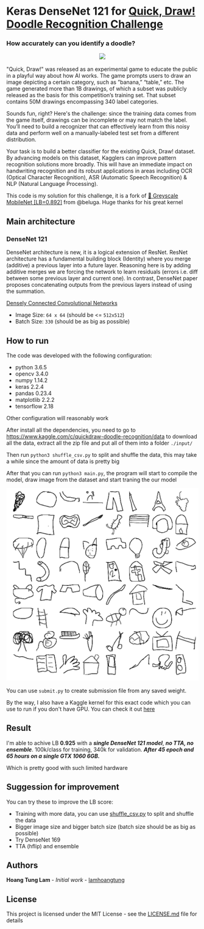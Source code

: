 # Keras DenseNet 121 for [Quick, Draw! Doodle Recognition Challenge](https://www.kaggle.com/c/quickdraw-doodle-recognition)

### How accurately can you identify a doodle?
<p align="center"> 
<img src="https://storage.googleapis.com/kaggle-media/competitions/quickdraw/what-does-a-bee-look-like-1.png">
</p>

"Quick, Draw!" was released as an experimental game to educate the public in a playful way about how AI works. The game prompts users to draw an image depicting a certain category, such as ”banana,” “table,” etc. The game generated more than 1B drawings, of which a subset was publicly released as the basis for this competition’s training set. That subset contains 50M drawings encompassing 340 label categories.

Sounds fun, right? Here's the challenge: since the training data comes from the game itself, drawings can be incomplete or may not match the label. You’ll need to build a recognizer that can effectively learn from this noisy data and perform well on a manually-labeled test set from a different distribution.

Your task is to build a better classifier for the existing Quick, Draw! dataset. By advancing models on this dataset, Kagglers can improve pattern recognition solutions more broadly. This will have an immediate impact on handwriting recognition and its robust applications in areas including OCR (Optical Character Recognition), ASR (Automatic Speech Recognition) & NLP (Natural Language Processing).

This code is my solution for this challenge, it is a fork of [🐘 Greyscale MobileNet [LB=0.892]](https://www.kaggle.com/gaborfodor/greyscale-mobilenet-lb-0-892) from @beluga. Huge thanks for his great kernel

## Main architecture
### DenseNet 121
DenseNet architecture is new, it is a logical extension of ResNet. ResNet architecture has a fundamental building block (Identity)
where you merge (additive) a previous layer into a future layer. Reasoning here is by adding additive merges we are forcing the network 
to learn residuals (errors i.e. diff between some previous layer and current one). In contrast, DenseNet paper proposes concatenating 
outputs from the previous layers instead of using the summation.

[Densely Connected Convolutional Networks](https://arxiv.org/abs/1608.06993)

- Image Size: `64 x 64` (should be <= `512x512`)
- Batch Size: `330` (should be as big as possible)


## How to run
The code was developed with the following configuration:
* python 3.6.5
* opencv 3.4.0
* numpy 1.14.2
* keras 2.2.4
* pandas 0.23.4
* matplotlib 2.2.2
* tensorflow 2.18

Other configuration will reasonably work

After install all the dependencies, you need to go to https://www.kaggle.com/c/quickdraw-doodle-recognition/data to download all the data, extract all the zip file and put all of them into a folder `./input/`

Then run `python3 shuffle_csv.py` to split and shuffle the data, this may take a while since the amount of data is pretty big

After that you can run `python3 main.py`, the program will start to compile the model, draw image from the dataset and start traning the our model

![sample data](./gs.png)

You can use `submit.py` to create submission file from any saved weight.

By the way, I also have a Kaggle kernel for this exact code which you can use to run if you don't have GPU. You can check it out [here](https://www.kaggle.com/lamhoangtung/densenet-121-lb-0-925)

## Result

I'm able to achive LB **0.925** with a ***single DenseNet 121 model***, ***no TTA, no ensemble***. 100k/class for training, 340k for validation. ***After 45 epoch and 65 hours on a single GTX 1060 6GB.***

Which is pretty good with such limited hardware


## Suggession for improvement

You can try these to improve the LB score:
- Training with more data, you can use [shuffle_csv.py](shuffle_csv.py) to split and shuffle the data
- Bigger image size and bigger batch size (batch size should be as big as possible)
- Try DenseNet 169
- TTA (hflip) and ensemble

## Authors

**Hoang Tung Lam** - *Initial work* - [lamhoangtung](https://github.com/lamhoangtung)

## License

This project is licensed under the MIT License - see the [LICENSE.md](LICENSE.md) file for details
